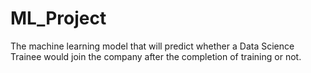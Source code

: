 # ML_Project

The machine learning model that will predict whether a Data Science Trainee would join the company after the completion of training or not.
